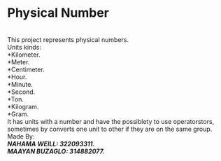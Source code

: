 # Physical Number
\
This project represents physical numbers. \
Units kinds: \
*Kilometer. \
*Meter. \
*Centimeter. \
*Hour. \
*Minute. \
*Second. \
*Ton. \
*Kilogram. \
*Gram. \
It has units with a number and have the possiblety to use operatorstors, sometimes by converts one unit to other if they are on the same group.
\
Made By: \
***NAHAMA WEILL: 322093311.*** \
***MAAYAN BUZAGLO: 314882077.***
